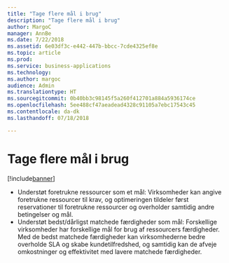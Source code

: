 ```yaml
---
title: "Tage flere mål i brug"
description: "Tage flere mål i brug"
author: MargoC
manager: AnnBe
ms.date: 7/22/2018
ms.assetid: 6e03df3c-e442-447b-bbcc-7cde4325ef8e
ms.topic: article
ms.prod: 
ms.service: business-applications
ms.technology: 
ms.author: margoc
audience: Admin
ms.translationtype: HT
ms.sourcegitcommit: 0b40bb3c98145f5a260f412701a884a5936174ce
ms.openlocfilehash: 5ee488cf47aeadead4328c91105a7ebc17543c45
ms.contentlocale: da-dk
ms.lasthandoff: 07/18/2018

---
```


#  <a name="enable-more-objectives"></a>Tage flere mål i brug 

[!include[banner](../../../../includes/banner.md)]

-   Understøt foretrukne ressourcer som et mål: Virksomheder kan angive foretrukne ressourcer til krav, og optimeringen tildeler først reservationer til foretrukne ressourcer og overholder samtidig andre betingelser og mål.
-   Understøt bedst/dårligst matchede færdigheder som mål: Forskellige virksomheder har forskellige mål for brug af ressourcers færdigheder. Med de bedst matchede færdigheder kan virksomhederne bedre overholde SLA og skabe kundetilfredshed, og samtidig kan de afveje omkostninger og effektivitet med lavere matchede færdigheder.

